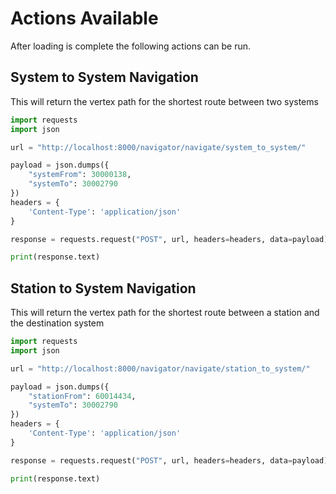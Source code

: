 # Actions Available

After loading is complete the following actions can be run.

## System to System Navigation

This will return the vertex path for the shortest route between two systems

```python
import requests
import json

url = "http://localhost:8000/navigator/navigate/system_to_system/"

payload = json.dumps({
    "systemFrom": 30000138,
    "systemTo": 30002790
})
headers = {
    'Content-Type': 'application/json'
}

response = requests.request("POST", url, headers=headers, data=payload)

print(response.text)
```

## Station to System Navigation

This will return the vertex path for the shortest route between a station and the destination system

```python
import requests
import json

url = "http://localhost:8000/navigator/navigate/station_to_system/"

payload = json.dumps({
    "stationFrom": 60014434,
    "systemTo": 30002790
})
headers = {
    'Content-Type': 'application/json'
}

response = requests.request("POST", url, headers=headers, data=payload)

print(response.text)
```